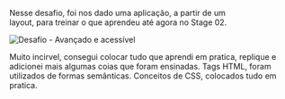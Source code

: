 Nesse desafio, foi nos dado uma aplicação, a partir de um layout, para treinar o que aprendeu até agora no Stage 02.

![Desafio - Avançado e acessível](https://github.com/erikpablo/protegido/assets/159021301/c77e73e7-41c5-4e45-b828-2161584e3554)


Muito incirvel, consegui colocar tudo que aprendi em pratica, replique e adicionei mais algumas coias que foram ensinadas. 
Tags HTML, foram utilizados de formas semânticas. 
Conceitos de CSS, colocados tudo em pratica. 
